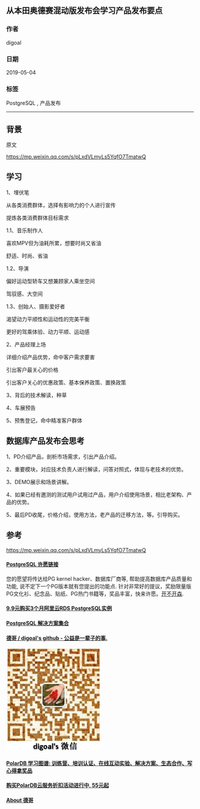 ## 从本田奥德赛混动版发布会学习产品发布要点  
                                                                                                                                          
### 作者                                                                                                                                          
digoal                                                                                                                                          
                                                                                                                                          
### 日期                                                                                                                                          
2019-05-04                                                                                                                                          
                                                                                                                                          
### 标签                                                                                                                                          
PostgreSQL , 产品发布       
                                                         
----                                                                                                                                    
                                                                                                                                      
## 背景      
原文  
  
https://mp.weixin.qq.com/s/pLxdVLmyLs5YqfO7TmatwQ  
  
## 学习  
1、埋伏笔  
  
从各类消费群体，选择有影响力的个人进行宣传  
  
提炼各类消费群体目标需求  
  
1\.1、音乐制作人  
  
喜欢MPV但为油耗所累，想要时尚又省油  
  
舒适、时尚、省油  
  
1\.2、导演  
  
偏好运动型轿车又想兼顾家人乘坐空间  
  
驾驭感、大空间  
  
1\.3、创始人、摄影爱好者  
  
渴望动力平顺性和运动性的完美平衡  
  
更好的驾乘体验、动力平顺、运动感  
  
2、产品经理上场  
  
详细介绍产品优势，命中客户需求要害  
  
引出客户最关心的价格  
  
引出客户关心的优惠政策、基本保养政策、置换政策  
  
3、背后的技术解读，种草  
  
4、车展预告  
  
5、预售登记，命中精准客户群体  
  
## 数据库产品发布会思考  
1、PD介绍产品，剖析市场需求，引出产品介绍。  
  
2、重要模块，对应技术负责人进行解读，问答对照式，体现与老技术的优势。  
  
3、DEMO展示和场景讲解。  
  
4、如果已经有邀测的测试用户试用过产品，用户介绍使用场景，相比老架构、产品的优势。  
  
5、最后PD收尾，价格介绍，使用方法，老产品的迁移方法，等。引导购买。  
  
  
## 参考  
https://mp.weixin.qq.com/s/pLxdVLmyLs5YqfO7TmatwQ  
  
  
  
  
  
  
  
  
  
  
  
  
  
  
  
  
  
  
  
  
  
  
  
  
  
  
  
  
  
  
  
  
  
  
  
  
  
  
  
  
  
  
  
  
  
  
  
  
  
  
  
  
  
  
  
  
  
  
  
  
  
  
  
  
  
  
  
  
  
  
  
  
  
  
#### [PostgreSQL 许愿链接](https://github.com/digoal/blog/issues/76 "269ac3d1c492e938c0191101c7238216")
您的愿望将传达给PG kernel hacker、数据库厂商等, 帮助提高数据库产品质量和功能, 说不定下一个PG版本就有您提出的功能点. 针对非常好的提议，奖励限量版PG文化衫、纪念品、贴纸、PG热门书籍等，奖品丰富，快来许愿。[开不开森](https://github.com/digoal/blog/issues/76 "269ac3d1c492e938c0191101c7238216").  
  
  
#### [9.9元购买3个月阿里云RDS PostgreSQL实例](https://www.aliyun.com/database/postgresqlactivity "57258f76c37864c6e6d23383d05714ea")
  
  
#### [PostgreSQL 解决方案集合](https://yq.aliyun.com/topic/118 "40cff096e9ed7122c512b35d8561d9c8")
  
  
#### [德哥 / digoal's github - 公益是一辈子的事.](https://github.com/digoal/blog/blob/master/README.md "22709685feb7cab07d30f30387f0a9ae")
  
  
![digoal's wechat](../pic/digoal_weixin.jpg "f7ad92eeba24523fd47a6e1a0e691b59")
  
  
#### [PolarDB 学习图谱: 训练营、培训认证、在线互动实验、解决方案、生态合作、写心得拿奖品](https://www.aliyun.com/database/openpolardb/activity "8642f60e04ed0c814bf9cb9677976bd4")
  
  
#### [购买PolarDB云服务折扣活动进行中, 55元起](https://www.aliyun.com/activity/new/polardb-yunparter?userCode=bsb3t4al "e0495c413bedacabb75ff1e880be465a")
  
  
#### [About 德哥](https://github.com/digoal/blog/blob/master/me/readme.md "a37735981e7704886ffd590565582dd0")
  
